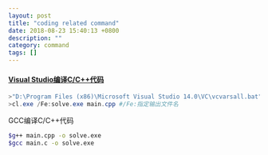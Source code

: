 ```yaml
---
layout: post
title: "coding related command"
date: 2018-08-23 15:40:13 +0800
description: ""
category: command
tags: []
---
```


#### [Visual Studio编译C/C++代码](https://msdn.microsoft.com/zh-cn/library/f2ccy3wt.aspx)

```powershell
>"D:\Program Files (x86)\Microsoft Visual Studio 14.0\VC\vcvarsall.bat" amd64 #不指定默认32bit
>cl.exe /Fe:solve.exe main.cpp #/Fe:指定输出文件名
```

GCC编译C/C++代码

```sh
$g++ main.cpp -o solve.exe
$gcc main.c -o solve.exe
```

